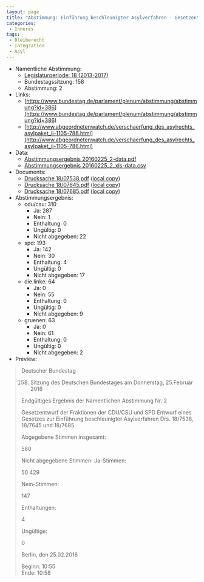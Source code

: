 ```yaml
---
layout: page
title: "Abstimmung: Einführung beschleunigter Asylverfahren - Gesetzentwurf"
categories:
 - Inneres
tags:
 - Bleiberecht
 - Integration
 - Asyl
---
```


* Namentliche Abstimmung:
    * [Legislaturperiode: 18 (2013-2017)](https://de.wikipedia.org/wiki/18._Deutscher_Bundestag)
    * Bundestagssitzung: 158
    * Abstimmung: 2
* Links: 
    * [https://www.bundestag.de/parlament/plenum/abstimmung/abstimmung?id=386](https://www.bundestag.de/parlament/plenum/abstimmung/abstimmung?id=386)
    * [http://www.abgeordnetenwatch.de/verschaerfung_des_asylrechts_asylpaket_ii-1105-786.html](http://www.abgeordnetenwatch.de/verschaerfung_des_asylrechts_asylpaket_ii-1105-786.html)
* Data: 
    * [Abstimmungsergebnis 20160225_2-data.pdf](/res/abstimmungsliste/20160225_2-data.pdf)
    * [Abstimmungsergebnis 20160225_2_xls-data.csv](/res/abstimmungsliste/analyses/20160225_2_xls-data.csv)
* Documents: 
    * [Drucksache 18/07538.pdf](http://dip21.bundestag.de/dip21/btd/18/075/1807538.pdf) ([local copy](/res/abstimmungsdaten/018-158-02/1807538.pdf))
    * [Drucksache 18/07645.pdf](http://dip21.bundestag.de/dip21/btd/18/076/1807645.pdf) ([local copy](/res/abstimmungsdaten/018-158-02/1807645.pdf))
    * [Drucksache 18/07685.pdf](http://dip21.bundestag.de/dip21/btd/18/076/1807685.pdf) ([local copy](/res/abstimmungsdaten/018-158-02/1807685.pdf))
* Abstimmungsergebnis:
    * cdu/csu: 310
        * Ja: 287
        * Nein: 1
        * Enthaltung: 0
        * Ungültig: 0
        * Nicht abgegeben: 22
    * spd: 193
        * Ja: 142
        * Nein: 30
        * Enthaltung: 4
        * Ungültig: 0
        * Nicht abgegeben: 17
    * die.linke: 64
        * Ja: 0
        * Nein: 55
        * Enthaltung: 0
        * Ungültig: 0
        * Nicht abgegeben: 9
    * gruenen: 63
        * Ja: 0
        * Nein: 61
        * Enthaltung: 0
        * Ungültig: 0
        * Nicht abgegeben: 2
* Preview: 
> Deutscher Bundestag
> 
> 158. Sitzung des Deutschen Bundestages
> am Donnerstag, 25.Februar 2016
> 
> Endgültiges Ergebnis der Namentlichen Abstimmung Nr. 2
> 
> Gesetzentwurf der Fraktionen der CDU/CSU und SPD
> Entwurf eines Gesetzes zur Einführung beschleunigter Asylverfahren
> Drs. 18/7538, 18/7645 und 18/7685
> 
> Abgegebene Stimmen insgesamt:
> 
> 580
> 
> Nicht abgegebene Stimmen:
> Ja-Stimmen:
> 
> 50
> 429
> 
> Nein-Stimmen:
> 
> 147
> 
> Enthaltungen:
> 
> 4
> 
> Ungültige:
> 
> 0
> 
> Berlin, den 25.02.2016
> 
> Beginn: 10:55  
> Ende: 10:58
